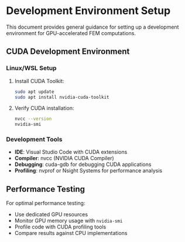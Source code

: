 # Development Environment Setup

This document provides general guidance for setting up a development environment for GPU-accelerated FEM computations.

## CUDA Development Environment

### Linux/WSL Setup
1. Install CUDA Toolkit:
   ```bash
   sudo apt update
   sudo apt install nvidia-cuda-toolkit
   ```

2. Verify CUDA installation:
   ```bash
   nvcc --version
   nvidia-smi
   ```

### Development Tools
- **IDE**: Visual Studio Code with CUDA extensions
- **Compiler**: nvcc (NVIDIA CUDA Compiler)
- **Debugging**: cuda-gdb for debugging CUDA applications
- **Profiling**: nvprof or Nsight Systems for performance analysis

## Performance Testing
For optimal performance testing:
- Use dedicated GPU resources
- Monitor GPU memory usage with `nvidia-smi`
- Profile code with CUDA profiling tools
- Compare results against CPU implementations 
